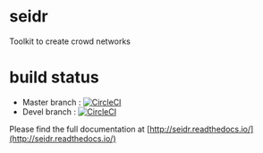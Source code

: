 # seidr
Toolkit to create crowd networks

# build status

* Master branch : [![CircleCI](https://circleci.com/gh/bschiffthaler/seidr/tree/master.svg?style=svg)](https://circleci.com/gh/bschiffthaler/seidr/tree/master)
* Devel branch : [![CircleCI](https://circleci.com/gh/bschiffthaler/seidr/tree/devel.svg?style=svg)](https://circleci.com/gh/bschiffthaler/seidr/tree/devel)

Please find the full documentation at [http://seidr.readthedocs.io/](http://seidr.readthedocs.io/)
